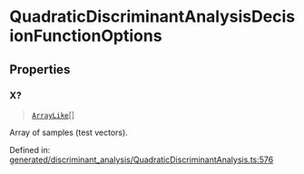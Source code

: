 # QuadraticDiscriminantAnalysisDecisionFunctionOptions

## Properties

### X?

> [`ArrayLike`](../types/ArrayLike.md)[]

Array of samples (test vectors).

Defined in:  [generated/discriminant\_analysis/QuadraticDiscriminantAnalysis.ts:576](https://github.com/transitive-bullshit/scikit-learn-ts/blob/122b3c0/packages/sklearn/src/generated/discriminant_analysis/QuadraticDiscriminantAnalysis.ts#L576)
